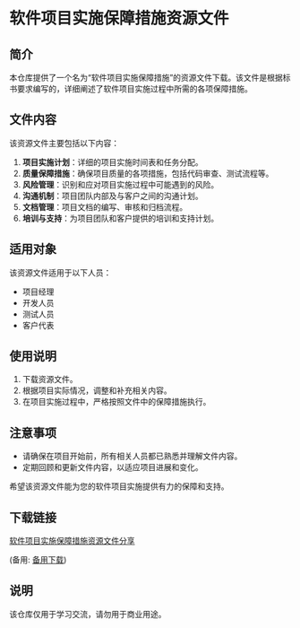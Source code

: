 # 软件项目实施保障措施资源文件

## 简介

本仓库提供了一个名为“软件项目实施保障措施”的资源文件下载。该文件是根据标书要求编写的，详细阐述了软件项目实施过程中所需的各项保障措施。

## 文件内容

该资源文件主要包括以下内容：

1. **项目实施计划**：详细的项目实施时间表和任务分配。
2. **质量保障措施**：确保项目质量的各项措施，包括代码审查、测试流程等。
3. **风险管理**：识别和应对项目实施过程中可能遇到的风险。
4. **沟通机制**：项目团队内部及与客户之间的沟通计划。
5. **文档管理**：项目文档的编写、审核和归档流程。
6. **培训与支持**：为项目团队和客户提供的培训和支持计划。

## 适用对象

该资源文件适用于以下人员：

- 项目经理
- 开发人员
- 测试人员
- 客户代表

## 使用说明

1. 下载资源文件。
2. 根据项目实际情况，调整和补充相关内容。
3. 在项目实施过程中，严格按照文件中的保障措施执行。

## 注意事项

- 请确保在项目开始前，所有相关人员都已熟悉并理解文件内容。
- 定期回顾和更新文件内容，以适应项目进展和变化。

希望该资源文件能为您的软件项目实施提供有力的保障和支持。

## 下载链接
[软件项目实施保障措施资源文件分享](https://pan.quark.cn/s/bc17cbc63661) 

(备用: [备用下载](https://pan.baidu.com/s/1mHDrvQQuCuj1xu-gy9LKLg?pwd=1234))

## 说明

该仓库仅用于学习交流，请勿用于商业用途。
